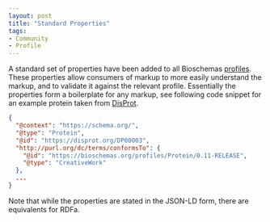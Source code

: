 ```yaml
---
layout: post
title: "Standard Properties"
tags:
- Community
- Profile
---
```

A standard set of properties have been added to all Bioschemas [profiles](/profiles/). These properties allow consumers of markup to more easily understand the markup, and to validate it against the relevant profile. Essentially the properties form a boilerplate for any markup, see following code snippet for an example protein taken from [DisProt](https://disprot.org/).

```json
{
  "@context": "https://schema.org/",
  "@type": "Protein",
  "@id": "https://disprot.org/DP00003",
  "http://purl.org/dc/terms/conformsTo": {
    "@id": "https://bioschemas.org/profiles/Protein/0.11-RELEASE",
    "@type": "CreativeWork"
  },
  ...
}
```

Note that while the properties are stated in the JSON-LD form, there are equivalents for RDFa.
